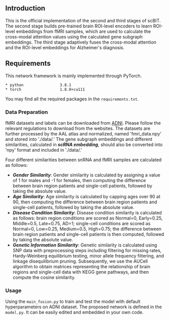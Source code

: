 ## Introduction
This is the official implementation of the second and third stages of scBIT. 
The second stage builds pre-trained brain ROI-level encoders to learn ROI-level embeddings from fMRI samples, which are used to calculate the cross-modal attention values using the calculated gene subgraph embeddings. 
The third stage adaptively fuses the cross-modal attention and the ROI-level embeddings for Alzheimer's diagnosis.

## Requirements

This network framework is mainly implemented through PyTorch.

```
* python                3.8.1
* torch                 1.8.0+cu111
```
You may find all the required packages in the  ```requirements.txt```.

### Data Preparation
fMRI datasets and labels can be downloaded from [ADNI](https://adni.loni.usc.edu/). Please follow the relevant regulations to download from the websites. 
The datasets are further processed by the AAL atlas and normalized, named 'fmri_data.npy' and stored into './data/.' The gene subgraph embeddings and different similarities, calculated in **_scRNA embedding_**, should also be converted into 'npy' format and included in './data/.'

Four different similarities between snRNA and fMRI samples are calculated as follows:

- **_Gender Similarity_**: Gender similarity is calculated by assigning a value of 1 for males and -1 for females, then computing the difference between brain region patients and single-cell patients, followed by taking the absolute value.
- **_Age Similarity_**: Age similarity is calculated by capping ages over 90 at 90, then computing the difference between brain region patients and single-cell patients, followed by taking the absolute value.
- **_Disease Condition Similarity_**: Disease condition similarity is calculated as follows: brain region conditions are scored as Normal=0, Early=0.25, Middle=0.5, Late=0.75, AD=1; single-cell conditions are scored as Normal=0, Low=0.25, Medium=0.5, High=0.75; the difference between brain region patients and single-cell patients is then computed, followed by taking the absolute value.
- **_Genetic Information Similarity_**: Genetic similarity is calculated using SNP data with preprocessing steps including filtering for missing rates, Hardy-Weinberg equilibrium testing, minor allele frequency filtering, and linkage disequilibrium pruning. Subsequently, we use the AUCell algorithm to obtain matrices representing the relationship of brain regions and single-cell data with KEGG gene pathways, and then compute the cosine similarity.


### Usage
Using the ```main_fusion.py``` to train and test the model with default hyperparameters on ADNI dataset. The proposed network is defined in the ```model.py```. It can be easily edited and embedded in your own code.


